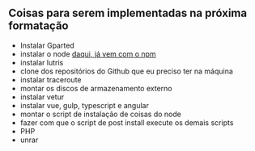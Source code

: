 ## Coisas para serem implementadas na próxima formatação

* Instalar Gparted
* instalar o node [daqui, já vem com o npm](https://github.com/nodesource/distributions/blob/master/README.md#debinstall)
* instalar lutris
* clone dos repositórios do Github que eu preciso ter na máquina
* instalar traceroute
* montar os discos de armazenamento externo
* instalar vetur
* instalar vue, gulp, typescript e angular
* montar o script de instalação de coisas do node
* fazer com que o script de post install execute os demais scripts
* PHP
* unrar
